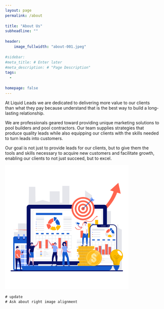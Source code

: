 ```yaml
---
layout: page
permalink: /about

title: "About Us"
subheadline: ""

header:
    image_fullwidth: "about-001.jpeg"

#sidebar: 
#meta_title: # Enter later
#meta_description: # "Page Description"
tags:
  - 

homepage: false
---
```


At Liquid Leads we are dedicated to delivering more value to our clients than what they pay because understand that is the best way to build a long-lasting relationship.

We are professionals geared toward providing unique marketing solutions to pool builders and pool contractors. Our team supplies strategies that produce quality leads while also equipping our clients with the skills needed to turn leads into customers.

Our goal is not just to provide leads for our clients, but to give them the tools and skills necessary to acquire new customers and facilitate growth, enabling our clients to not just succeed, but to excel.

<img id="about-002"
     src="../images/about-002.jpeg"
     alt="credit card machine"
     width="80%" height="auto"
     style="position: right"
     />

    # update
    # Ask about right image alignment 